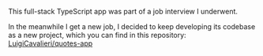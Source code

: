 This full-stack TypeScript app was part of a job interview I underwent.

In the meanwhile I get a new job, I decided to keep developing its codebase as a new project, which you can find in this repository: [LuigiCavalieri/quotes-app](https://github.com/LuigiCavalieri/quotes-app)
